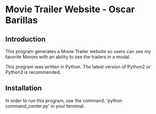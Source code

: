 # Movie Trailer Website - Oscar Barillas

## Introduction

This program generates a Movie Trailer website so users can see my favorite Movies with an ability to see the trailers in a modal.

This program was written in Python. The latest version of Python2 or Python3 is recommended. 

## Installation

In order to run this program, use the command:
'python command_center.py' in your terminal.
